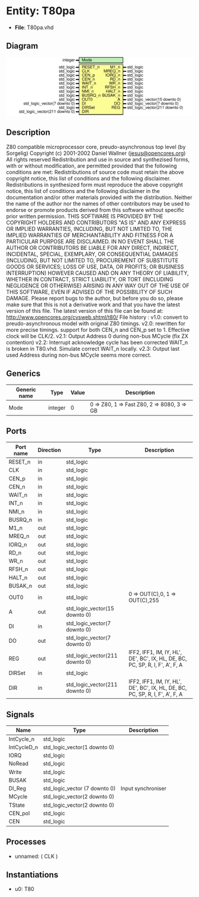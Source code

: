 # Entity: T80pa

- **File**: T80pa.vhd
## Diagram

![Diagram](T80pa.svg "Diagram")
## Description

Z80 compatible microprocessor core, preudo-asynchronous top level (by Sorgelig)
Copyright (c) 2001-2002 Daniel Wallner (jesus@opencores.org)
All rights reserved
Redistribution and use in source and synthezised forms, with or without
modification, are permitted provided that the following conditions are met:
Redistributions of source code must retain the above copyright notice,
this list of conditions and the following disclaimer.
Redistributions in synthesized form must reproduce the above copyright
notice, this list of conditions and the following disclaimer in the
documentation and/or other materials provided with the distribution.
Neither the name of the author nor the names of other contributors may
be used to endorse or promote products derived from this software without
specific prior written permission.
THIS SOFTWARE IS PROVIDED BY THE COPYRIGHT HOLDERS AND CONTRIBUTORS "AS IS"
AND ANY EXPRESS OR IMPLIED WARRANTIES, INCLUDING, BUT NOT LIMITED TO,
THE IMPLIED WARRANTIES OF MERCHANTABILITY AND FITNESS FOR A PARTICULAR
PURPOSE ARE DISCLAIMED. IN NO EVENT SHALL THE AUTHOR OR CONTRIBUTORS BE
LIABLE FOR ANY DIRECT, INDIRECT, INCIDENTAL, SPECIAL, EXEMPLARY, OR
CONSEQUENTIAL DAMAGES (INCLUDING, BUT NOT LIMITED TO, PROCUREMENT OF
SUBSTITUTE GOODS OR SERVICES; LOSS OF USE, DATA, OR PROFITS; OR BUSINESS
INTERRUPTION) HOWEVER CAUSED AND ON ANY THEORY OF LIABILITY, WHETHER IN
CONTRACT, STRICT LIABILITY, OR TORT (INCLUDING NEGLIGENCE OR OTHERWISE)
ARISING IN ANY WAY OUT OF THE USE OF THIS SOFTWARE, EVEN IF ADVISED OF THE
POSSIBILITY OF SUCH DAMAGE.
Please report bugs to the author, but before you do so, please
make sure that this is not a derivative work and that
you have the latest version of this file.
The latest version of this file can be found at:
 http://www.opencores.org/cvsweb.shtml/t80/
File history :
v1.0: convert to preudo-asynchronous model with original Z80 timings.
v2.0: rewritten for more precise timings.
      support for both CEN_n and CEN_p set to 1. Effective clock will be CLK/2.
v2.1: Output Address 0 during non-bus MCycle (fix ZX contention)
v2.2: Interrupt acknowledge cycle has been corrected
      WAIT_n is broken in T80.vhd. Simulate correct WAIT_n locally.
v2.3: Output last used Address during non-bus MCycle seems more correct.
## Generics

| Generic name | Type    | Value | Description                                 |
| ------------ | ------- | ----- | ------------------------------------------- |
| Mode         | integer | 0     | 0 => Z80, 1 => Fast Z80, 2 => 8080, 3 => GB |
## Ports

| Port name | Direction | Type                           | Description                                                                   |
| --------- | --------- | ------------------------------ | ----------------------------------------------------------------------------- |
| RESET_n   | in        | std_logic                      |                                                                               |
| CLK       | in        | std_logic                      |                                                                               |
| CEN_p     | in        | std_logic                      |                                                                               |
| CEN_n     | in        | std_logic                      |                                                                               |
| WAIT_n    | in        | std_logic                      |                                                                               |
| INT_n     | in        | std_logic                      |                                                                               |
| NMI_n     | in        | std_logic                      |                                                                               |
| BUSRQ_n   | in        | std_logic                      |                                                                               |
| M1_n      | out       | std_logic                      |                                                                               |
| MREQ_n    | out       | std_logic                      |                                                                               |
| IORQ_n    | out       | std_logic                      |                                                                               |
| RD_n      | out       | std_logic                      |                                                                               |
| WR_n      | out       | std_logic                      |                                                                               |
| RFSH_n    | out       | std_logic                      |                                                                               |
| HALT_n    | out       | std_logic                      |                                                                               |
| BUSAK_n   | out       | std_logic                      |                                                                               |
| OUT0      | in        | std_logic                      | 0 => OUT(C),0, 1 => OUT(C),255                                                |
| A         | out       | std_logic_vector(15 downto 0)  |                                                                               |
| DI        | in        | std_logic_vector(7 downto 0)   |                                                                               |
| DO        | out       | std_logic_vector(7 downto 0)   |                                                                               |
| REG       | out       | std_logic_vector(211 downto 0) | IFF2, IFF1, IM, IY, HL', DE', BC', IX, HL, DE, BC, PC, SP, R, I, F', A', F, A |
| DIRSet    | in        | std_logic                      |                                                                               |
| DIR       | in        | std_logic_vector(211 downto 0) | IFF2, IFF1, IM, IY, HL', DE', BC', IX, HL, DE, BC, PC, SP, R, I, F', A', F, A |
## Signals

| Name        | Type                          | Description        |
| ----------- | ----------------------------- | ------------------ |
| IntCycle_n  | std_logic                     |                    |
| IntCycleD_n | std_logic_vector(1 downto 0)  |                    |
| IORQ        | std_logic                     |                    |
| NoRead      | std_logic                     |                    |
| Write       | std_logic                     |                    |
| BUSAK       | std_logic                     |                    |
| DI_Reg      | std_logic_vector (7 downto 0) | Input synchroniser |
| MCycle      | std_logic_vector(2 downto 0)  |                    |
| TState      | std_logic_vector(2 downto 0)  |                    |
| CEN_pol     | std_logic                     |                    |
| CEN         | std_logic                     |                    |
## Processes
- unnamed: ( CLK )
## Instantiations

- u0: T80
